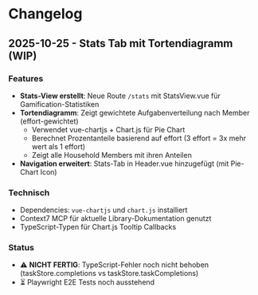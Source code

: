 # Changelog

## 2025-10-25 - Stats Tab mit Tortendiagramm (WIP)

### Features
- **Stats-View erstellt**: Neue Route `/stats` mit StatsView.vue für Gamification-Statistiken
- **Tortendiagramm**: Zeigt gewichtete Aufgabenverteilung nach Member (effort-gewichtet)
  - Verwendet vue-chartjs + Chart.js für Pie Chart
  - Berechnet Prozentanteile basierend auf effort (3 effort = 3x mehr wert als 1 effort)
  - Zeigt alle Household Members mit ihren Anteilen
- **Navigation erweitert**: Stats-Tab in Header.vue hinzugefügt (mit Pie-Chart Icon)

### Technisch
- Dependencies: `vue-chartjs` und `chart.js` installiert
- Context7 MCP für aktuelle Library-Dokumentation genutzt
- TypeScript-Typen für Chart.js Tooltip Callbacks

### Status
- ⚠️ **NICHT FERTIG**: TypeScript-Fehler noch nicht behoben (taskStore.completions vs taskStore.taskCompletions)
- ⏳ Playwright E2E Tests noch ausstehend